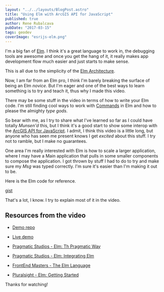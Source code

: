 ```yaml
---
layout: "../../layouts/BlogPost.astro"
title: "Using Elm with ArcGIS API for JavaScript"
published: true
author: Rene Rubalcava
pubDate: "2017-03-15"
tags: geodev
coverImage: "esrijs-elm.png"
---
```


I'm a big fan of [Elm](http://elm-lang.org/). I think it's a great language to work in, the debugging tools are awesome and once you get the hang of it, it really makes app development flow much easier and just starts to make sense.

This is all due to the simplicity of the [Elm Architecture](https://guide.elm-lang.org/architecture/).

Now, I am far from an Elm pro, I think I'm barely breaking the surface of being an Elm _novice_. But I'm eager and one of the best ways to learn something is to try and teach it, thus why I made this video.

There may be some stuff in the video in terms of how to write your Elm code. I'm still finding cool ways to work with [Commands](https://www.elm-tutorial.org/en/03-subs-cmds/02-commands.html) in Elm and how to please the almighty _type gods_.

So bear with me, as I try to share what I've learned so far as I could have totally _Munsen'd_ this, but I think it's a good start to show some interop with the [ArcGIS API for JavaScript](https://developers.arcgis.com/javascript/). I admit, I think this video is a little long, but anyone who has seen me present knows I get _excited_ about this stuff. I try not to ramble, but I make no guarantees.

One area I'm really interested with Elm is how to scale a larger application, where I may have a Main application that pulls in some smaller components to compose the application. I got thrown by stuff I had to do to try and make sure my _Msg_ was typed correctly. I'm sure it's easier than I'm making it out to be.

Here is the Elm code for reference.

[gist](https://gist.github.com/odoe/d5eb36e4924745b03bc11614db70b3f9)

That's a lot, I know. I try to explain most of it in the video.

## Resources from the video

- [Demo repo](https://github.com/odoe/elm-jsapi4)
- [Live demo](https://odoe.github.io/elm-jsapi4)

- [Pragmatic Studios - Elm: Th Pragmatic Way](https://pragmaticstudio.com/elm)

- [Pragmatic Studios - Elm: Integrating Elm](https://pragmaticstudio.com/courses/integrating-elm)
- [FrontEnd Masters - The Elm Language](https://frontendmasters.com/courses/elm/)
- [Pluralsight - Elm: Getting Started](https://app.pluralsight.com/library/courses/elm-getting-started/table-of-contents)

Thanks for watching!

<lite-youtube videoid="773PkqI5QzA"></lite-youtube>
